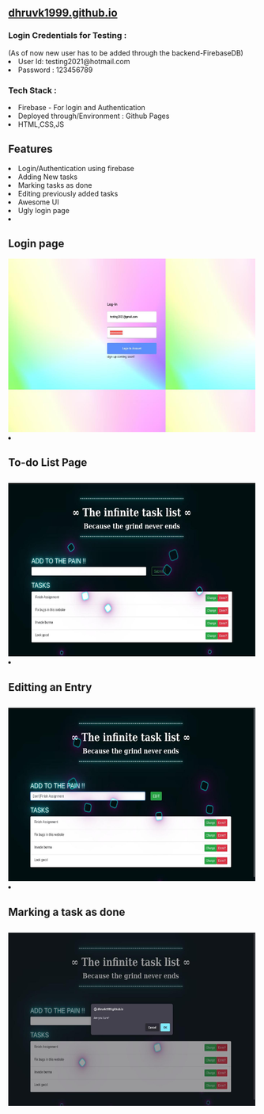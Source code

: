 
<h2><a href="dhruvk1999.github.io"> dhruvk1999.github.io </a></h2>
<h3>Login Credentials for Testing : </h3>
(As of now new user has to be added through the backend-FirebaseDB)
<li>User Id: testing2021@hotmail.com </li>
<li>Password : 123456789 </li>
<h3>Tech Stack : </h3>
<li>Firebase - For login and Authentication </li>
<li>Deployed through/Environment : Github Pages</li>
<li>HTML,CSS,JS</li>
<h2>Features</h2> 
<li> Login/Authentication using firebase</li>
<li> Adding New tasks</li>
<li> Marking tasks as done</li>
<li> Editing previously added tasks</li> 
<li> Awesome UI</li>
<li> Ugly login page</li>
<li><h2>Login page </h2></li>
 <img src="login.jpg" width="500" height="350"/>
<li><h2>To-do List Page<h2></li>
  <img src="main.jpg" width="500" height="350"/>

<li><h2>Editting an Entry <h2></li>
  <img src="edit.jpg" width="500" height="350"/>

<li><h2>Marking a task as done<h2></li>
  <img src="delete.jpg" width="500" height="350"/>

 

 
